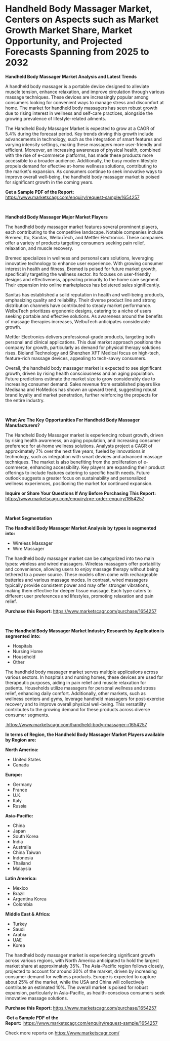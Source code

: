 <p><h1>Handheld Body Massager Market, Centers on Aspects such as Market Growth Market Share, Market Opportunity, and Projected Forecasts Spanning from 2025 to 2032</h1></p><p><strong>Handheld Body Massager Market Analysis and Latest Trends</strong></p>
<p><p>A handheld body massager is a portable device designed to alleviate muscle tension, enhance relaxation, and improve circulation through various massage techniques. These devices are increasingly popular among consumers looking for convenient ways to manage stress and discomfort at home. The market for handheld body massagers has seen robust growth due to rising interest in wellness and self-care practices, alongside the growing prevalence of lifestyle-related ailments.</p><p>The Handheld Body Massager Market is expected to grow at a CAGR of 5.4% during the forecast period. Key trends driving this growth include advancements in technology, such as the integration of smart features and varying intensity settings, making these massagers more user-friendly and efficient. Moreover, an increasing awareness of physical health, combined with the rise of e-commerce platforms, has made these products more accessible to a broader audience. Additionally, the busy modern lifestyle propels demand for effective at-home wellness solutions, contributing to the market's expansion. As consumers continue to seek innovative ways to improve overall well-being, the handheld body massager market is poised for significant growth in the coming years.</p></p>
<p><strong>Get a Sample PDF of the Report:&nbsp;</strong> <a href="https://www.marketscagr.com/enquiry/request-sample/1654257?utm_campaign=2792&utm_medium=2&utm_source=Github&utm_content=ia&utm_term=05042025&utm_id=handheld-body-massager">https://www.marketscagr.com/enquiry/request-sample/1654257</a></p>
<p>&nbsp;</p>
<p><strong>Handheld Body Massager Major Market Players</strong></p>
<p><p>The handheld body massager market features several prominent players, each contributing to the competitive landscape. Notable companies include Bremed, Ito, Sanitas, WelbuTech, and Mettler Electronics. These companies offer a variety of products targeting consumers seeking pain relief, relaxation, and muscle recovery.</p><p>Bremed specializes in wellness and personal care solutions, leveraging innovative technology to enhance user experience. With growing consumer interest in health and fitness, Bremed is poised for future market growth, specifically targeting the wellness sector. Ito focuses on user-friendly designs and effectiveness, appealing primarily to the home care segment. Their expansion into online marketplaces has bolstered sales significantly.</p><p>Sanitas has established a solid reputation in health and well-being products, emphasizing quality and reliability. Their diverse product line and strong distribution channels have contributed to steady market performance. WelbuTech prioritizes ergonomic designs, catering to a niche of users seeking portable and effective solutions. As awareness around the benefits of massage therapies increases, WelbuTech anticipates considerable growth.</p><p>Mettler Electronics delivers professional-grade products, targeting both personal and clinical applications. This dual market approach positions the company for growth, particularly as demand for physical therapy solutions rises. Bioland Technology and Shenzhen XFT Medical focus on high-tech, feature-rich massage devices, appealing to tech-savvy consumers.</p><p>Overall, the handheld body massager market is expected to see significant growth, driven by rising health consciousness and an aging population. Future predictions estimate the market size to grow considerably due to increasing consumer demand. Sales revenue from established players like Medisana and HoMedics has shown an upward trend, suggesting robust brand loyalty and market penetration, further reinforcing the propects for the entire industry.</p></p>
<p>&nbsp;</p>
<p><strong>What Are The Key Opportunities For Handheld Body Massager Manufacturers?</strong></p>
<p><p>The Handheld Body Massager market is experiencing robust growth, driven by rising health awareness, an aging population, and increasing consumer preference for at-home wellness solutions. Analysts project a CAGR of approximately 7% over the next five years, fueled by innovations in technology, such as integration with smart devices and advanced massage techniques. The market is also benefiting from the proliferation of e-commerce, enhancing accessibility. Key players are expanding their product offerings to include features catering to specific health needs. Future outlook suggests a greater focus on sustainability and personalized wellness experiences, positioning the market for continued expansion.</p></p>
<p><strong>Inquire or Share Your Questions If Any Before Purchasing This Report:</strong> <a href="https://www.marketscagr.com/enquiry/pre-order-enquiry/1654257?utm_campaign=2792&utm_medium=2&utm_source=Github&utm_content=ia&utm_term=05042025&utm_id=handheld-body-massager">https://www.marketscagr.com/enquiry/pre-order-enquiry/1654257</a></p>
<p>&nbsp;</p>
<p><strong>Market Segmentation</strong></p>
<p><strong>The Handheld Body Massager Market Analysis by types is segmented into:</strong></p>
<p><ul><li>Wireless Massager</li><li>Wire Massager</li></ul></p>
<p><p>The handheld body massager market can be categorized into two main types: wireless and wired massagers. Wireless massagers offer portability and convenience, allowing users to enjoy massage therapy without being tethered to a power source. These models often come with rechargeable batteries and various massage modes. In contrast, wired massagers typically provide consistent power and may offer stronger vibrations, making them effective for deeper tissue massage. Each type caters to different user preferences and lifestyles, promoting relaxation and pain relief.</p></p>
<p><strong>Purchase this Report:&nbsp;</strong><a href="https://www.marketscagr.com/purchase/1654257?utm_campaign=2792&utm_medium=2&utm_source=Github&utm_content=ia&utm_term=05042025&utm_id=handheld-body-massager">https://www.marketscagr.com/purchase/1654257</a></p>
<p>&nbsp;</p>
<p><strong>The Handheld Body Massager Market Industry Research by Application is segmented into:</strong></p>
<p><ul><li>Hospitals</li><li>Nursing Home</li><li>Household</li><li>Other</li></ul></p>
<p><p>The handheld body massager market serves multiple applications across various sectors. In hospitals and nursing homes, these devices are used for therapeutic purposes, aiding in pain relief and muscle relaxation for patients. Households utilize massagers for personal wellness and stress relief, enhancing daily comfort. Additionally, other markets, such as wellness centers and gyms, leverage handheld massagers for post-exercise recovery and to improve overall physical well-being. This versatility contributes to the growing demand for these products across diverse consumer segments.</p></p>
<p><a href="https://www.marketscagr.com/handheld-body-massager-r1654257?utm_campaign=2792&utm_medium=2&utm_source=Github&utm_content=ia&utm_term=05042025&utm_id=handheld-body-massager">&nbsp;https://www.marketscagr.com/handheld-body-massager-r1654257</a></p>
<p><strong>In terms of Region, the Handheld Body Massager Market Players available by Region are:</strong></p>
<p>
    <p> <strong> North America: </strong>
        <ul>
            <li>United States</li>
            <li>Canada</li>
        </ul>
        </p> 
    <p> <strong> Europe: </strong>
        <ul>
            <li>Germany</li>
            <li>France</li>
            <li>U.K.</li>
            <li>Italy</li>
            <li>Russia</li>
        </ul>
        </p> 
    <p> <strong> Asia-Pacific: </strong>
        <ul>
            <li>China</li>
            <li>Japan</li>
            <li>South Korea</li>
            <li>India</li>
            <li>Australia</li>
            <li>China Taiwan</li>
            <li>Indonesia</li>
            <li>Thailand</li>
            <li>Malaysia</li>
        </ul>
        </p> 
    <p> <strong> Latin America: </strong>
        <ul>
            <li>Mexico</li>
            <li>Brazil</li>
            <li>Argentina Korea</li>
            <li>Colombia</li>
        </ul>
        </p> 
    <p> <strong> Middle East & Africa: </strong>
        <ul>
            <li>Turkey</li>
            <li>Saudi</li>
            <li>Arabia</li>
            <li>UAE</li>
            <li>Korea</li>
        </ul>
    </p>
    </p>
<p><p>The handheld body massager market is experiencing significant growth across various regions, with North America anticipated to hold the largest market share at approximately 35%. The Asia-Pacific region follows closely, projected to account for around 30% of the market, driven by increasing consumer demand for wellness products. Europe is expected to capture about 25% of the market, while the USA and China will collectively contribute an estimated 10%. The overall market is poised for robust expansion, particularly in Asia-Pacific, as health-conscious consumers seek innovative massage solutions.</p></p>
<p><strong>Purchase this Report: </strong><a href="https://www.marketscagr.com/purchase/1654257?utm_campaign=2792&utm_medium=2&utm_source=Github&utm_content=ia&utm_term=05042025&utm_id=handheld-body-massager">https://www.marketscagr.com/purchase/1654257</a></p>
<p>&nbsp;<strong>Get a Sample PDF of the Report:&nbsp;&nbsp;</strong><a href="https://www.marketscagr.com/enquiry/request-sample/1654257?utm_campaign=2792&utm_medium=2&utm_source=Github&utm_content=ia&utm_term=05042025&utm_id=handheld-body-massager">https://www.marketscagr.com/enquiry/request-sample/1654257</a></p>
<p><strong></strong></p>
<p>Check more reports on <a href="https://www.marketscagr.com/?utm_campaign=2792&utm_medium=2&utm_source=Github&utm_content=ia&utm_term=05042025&utm_id=handheld-body-massager">https://www.marketscagr.com/</a></p>